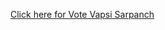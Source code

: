 [Click here for Vote Vapsi Sarpanch](https://drive.google.com/drive/folders/1jShvOlAz9wDkY1PrISiRXdLOTH9slhxI)
